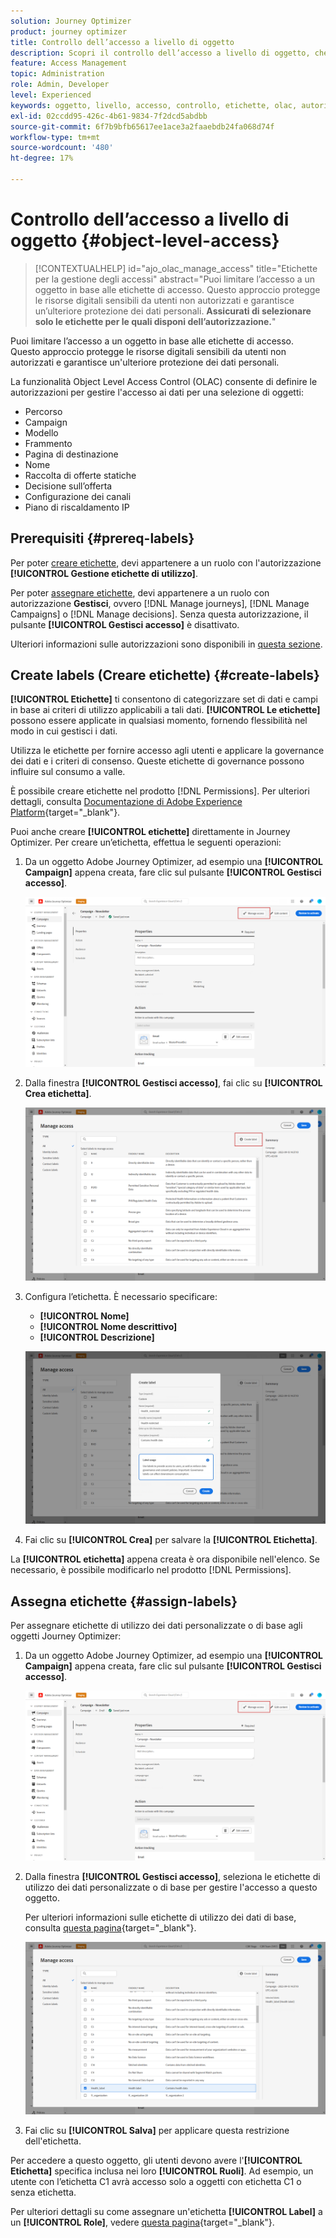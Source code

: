 ```yaml
---
solution: Journey Optimizer
product: journey optimizer
title: Controllo dell’accesso a livello di oggetto
description: Scopri il controllo dell’accesso a livello di oggetto, che consente di definire le autorizzazioni per gestire l’accesso ai dati per una selezione di oggetti
feature: Access Management
topic: Administration
role: Admin, Developer
level: Experienced
keywords: oggetto, livello, accesso, controllo, etichette, olac, autorizzazione
exl-id: 02ccdd95-426c-4b61-9834-7f2dcd5abdbb
source-git-commit: 6f7b9bfb65617ee1ace3a2faaebdb24fa068d74f
workflow-type: tm+mt
source-wordcount: '480'
ht-degree: 17%

---
```


# Controllo dell’accesso a livello di oggetto {#object-level-access}

>[!CONTEXTUALHELP]
>id="ajo_olac_manage_access"
>title="Etichette per la gestione degli accessi"
>abstract="Puoi limitare l’accesso a un oggetto in base alle etichette di accesso. Questo approccio protegge le risorse digitali sensibili da utenti non autorizzati e garantisce un’ulteriore protezione dei dati personali. **Assicurati di selezionare solo le etichette per le quali disponi dell’autorizzazione.**"

Puoi limitare l’accesso a un oggetto in base alle etichette di accesso. Questo approccio protegge le risorse digitali sensibili da utenti non autorizzati e garantisce un&#39;ulteriore protezione dei dati personali.

La funzionalità Object Level Access Control (OLAC) consente di definire le autorizzazioni per gestire l&#39;accesso ai dati per una selezione di oggetti:

* Percorso
* Campaign
* Modello
* Frammento
* Pagina di destinazione
* Nome
* Raccolta di offerte statiche
* Decisione sull’offerta
* Configurazione dei canali
* Piano di riscaldamento IP


## Prerequisiti {#prereq-labels}

Per poter [creare etichette](#create-labels), devi appartenere a un ruolo con l&#39;autorizzazione **[!UICONTROL Gestione etichette di utilizzo]**.

Per poter [assegnare etichette](#assign-labels), devi appartenere a un ruolo con autorizzazione **Gestisci**, ovvero [!DNL Manage journeys], [!DNL Manage Campaigns] o [!DNL Manage decisions]. Senza questa autorizzazione, il pulsante **[!UICONTROL Gestisci accesso]** è disattivato.

Ulteriori informazioni sulle autorizzazioni sono disponibili in [questa sezione](../administration/permissions.md).

## Create labels (Creare etichette) {#create-labels}

**[!UICONTROL Etichette]** ti consentono di categorizzare set di dati e campi in base ai criteri di utilizzo applicabili a tali dati. **[!UICONTROL Le etichette]** possono essere applicate in qualsiasi momento, fornendo flessibilità nel modo in cui gestisci i dati.

Utilizza le etichette per fornire accesso agli utenti e applicare la governance dei dati e i criteri di consenso. Queste etichette di governance possono influire sul consumo a valle.

È possibile creare etichette nel prodotto [!DNL Permissions]. Per ulteriori dettagli, consulta [Documentazione di Adobe Experience Platform](https://experienceleague.adobe.com/docs/experience-platform/access-control/abac/permissions-ui/labels.html){target="_blank"}.

Puoi anche creare **[!UICONTROL etichette]** direttamente in Journey Optimizer. Per creare un’etichetta, effettua le seguenti operazioni:

1. Da un oggetto Adobe Journey Optimizer, ad esempio una **[!UICONTROL Campaign]** appena creata, fare clic sul pulsante **[!UICONTROL Gestisci accesso]**.

   ![Pulsante Gestisci accesso in Adobe Journey Optimizer](assets/olac_1.png)

1. Dalla finestra **[!UICONTROL Gestisci accesso]**, fai clic su **[!UICONTROL Crea etichetta]**.

   ![](assets/olac_2.png)

1. Configura l’etichetta. È necessario specificare:

   * **[!UICONTROL Nome]**
   * **[!UICONTROL Nome descrittivo]**
   * **[!UICONTROL Descrizione]**

   ![Etichettare i campi di configurazione](assets/olac_3.png)

1. Fai clic su **[!UICONTROL Crea]** per salvare la **[!UICONTROL Etichetta]**.

La **[!UICONTROL etichetta]** appena creata è ora disponibile nell&#39;elenco. Se necessario, è possibile modificarlo nel prodotto [!DNL Permissions].

## Assegna etichette {#assign-labels}

Per assegnare etichette di utilizzo dei dati personalizzate o di base agli oggetti Journey Optimizer:

1. Da un oggetto Adobe Journey Optimizer, ad esempio una **[!UICONTROL Campaign]** appena creata, fare clic sul pulsante **[!UICONTROL Gestisci accesso]**.

   ![Pulsante Gestisci accesso in Adobe Journey Optimizer](assets/olac_1.png)

1. Dalla finestra **[!UICONTROL Gestisci accesso]**, seleziona le etichette di utilizzo dei dati personalizzate o di base per gestire l&#39;accesso a questo oggetto.

   Per ulteriori informazioni sulle etichette di utilizzo dei dati di base, consulta [questa pagina](https://experienceleague.adobe.com/docs/experience-platform/data-governance/labels/reference.html?lang=it){target="_blank"}.

   ![](assets/olac_4.png)

1. Fai clic su **[!UICONTROL Salva]** per applicare questa restrizione dell&#39;etichetta.

Per accedere a questo oggetto, gli utenti devono avere l&#39;**[!UICONTROL Etichetta]** specifica inclusa nei loro **[!UICONTROL Ruoli]**. Ad esempio, un utente con l’etichetta C1 avrà accesso solo a oggetti con etichetta C1 o senza etichetta.

Per ulteriori dettagli su come assegnare un&#39;etichetta **[!UICONTROL Label]** a un **[!UICONTROL Role]**, vedere [questa pagina](https://experienceleague.adobe.com/docs/experience-platform/access-control/abac/permissions-ui/permissions.html#manage-labels-for-a-role){target="_blank"}.
